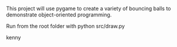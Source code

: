 This project will use pygame to create a variety of bouncing balls to demonstrate object-oriented programming.

Run from the root folder with python src/draw.py

kenny
